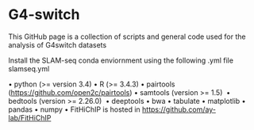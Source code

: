 # G4-switch
This GitHub page is a collection of scripts and general code used for the analysis of G4switch datasets

Install the SLAM-seq conda enviornment using the following .yml file
slamseq.yml


•	python (>= version 3.4)
•	R (>= 3.4.3)
•	pairtools (https://github.com/open2c/pairtools)
•	samtools (version >= 1.5) 
•	bedtools (version >= 2.26.0) 
•	deeptools
•	bwa
•	tabulate
•	matplotlib
•	pandas
•	numpy
•	FitHiChIP is hosted in https://github.com/ay-lab/FitHiChIP
